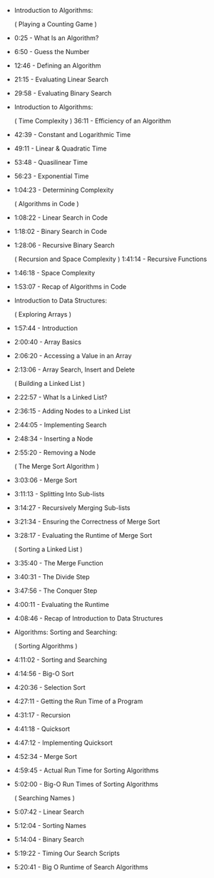 - Introduction to Algorithms:

   ( Playing a Counting Game )
- 
   0:25 - What Is an Algorithm?
- 
   6:50 - Guess the Number
- 
   12:46 - Defining an Algorithm
- 
   21:15 - Evaluating Linear Search
- 
   29:58 - Evaluating Binary Search

- Introduction to Algorithms:

    ( Time Complexity )
    36:11 - Efficiency of an Algorithm
- 
    42:39 - Constant and Logarithmic Time
- 
    49:11 - Linear & Quadratic Time
- 
    53:48 - Quasilinear Time
- 
    56:23 - Exponential Time
- 
    1:04:23 - Determining Complexity
    
    ( Algorithms in Code )
- 
    1:08:22 - Linear Search in Code
- 
    1:18:02 - Binary Search in Code
- 
    1:28:06 - Recursive Binary Search
    
    ( Recursion and Space Complexity )
    1:41:14 - Recursive Functions
- 
    1:46:18 - Space Complexity
- 
    1:53:07 - Recap of Algorithms in Code

- Introduction to Data Structures:

    ( Exploring Arrays )
- 
    1:57:44 - Introduction
- 
    2:00:40 - Array Basics
- 
    2:06:20 - Accessing a Value in an Array
- 
    2:13:06 - Array Search, Insert and Delete

    ( Building a Linked List )
- 
    2:22:57 - What Is a Linked List?
- 
    2:36:15 - Adding Nodes to a Linked List
- 
    2:44:05 - Implementing Search
- 
    2:48:34 - Inserting a Node
- 
    2:55:20 - Removing a Node

    ( The Merge Sort Algorithm )
- 
    3:03:06 - Merge Sort
- 
    3:11:13 - Splitting Into Sub-lists
- 
    3:14:27 - Recursively Merging Sub-lists
- 
    3:21:34 - Ensuring the Correctness of Merge Sort
- 
    3:28:17 - Evaluating the Runtime of Merge Sort

    ( Sorting a Linked List )
- 
    3:35:40 - The Merge Function
- 
    3:40:31 - The Divide Step
- 
    3:47:56 - The Conquer Step
- 
    4:00:11 - Evaluating the Runtime
- 
    4:08:46 - Recap of Introduction to Data Structures

- Algorithms: Sorting and Searching:

    ( Sorting Algorithms )
- 
    4:11:02 - Sorting and Searching
- 
    4:14:56 - Big-O Sort
- 
    4:20:36 - Selection Sort
- 
    4:27:11 - Getting the Run Time of a Program
- 
    4:31:17 - Recursion
- 
    4:41:18 - Quicksort
- 
    4:47:12 - Implementing Quicksort
- 
    4:52:34 - Merge Sort
- 
    4:59:45 - Actual Run Time for Sorting Algorithms
- 
    5:02:00 - Big-O Run Times of Sorting Algorithms

    ( Searching Names )
- 
    5:07:42 - Linear Search
- 
    5:12:04 - Sorting Names
- 
    5:14:04 - Binary Search
- 
    5:19:22 - Timing Our Search Scripts
- 
    5:20:41 - Big O Runtime of Search Algorithms